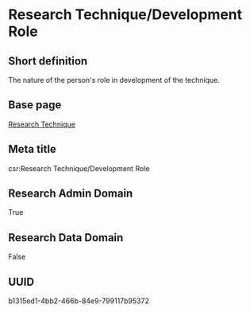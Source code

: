 # Research Technique/Development Role
## Short definition
The nature of the person's role in development of the technique.
## Base page
[Research Technique](../../Objects/Research%20Technique.md)
## Meta title
csr:Research Technique/Development Role
## Research Admin Domain
True
## Research Data Domain
False
## UUID
b1315ed1-4bb2-466b-84e9-799117b95372
